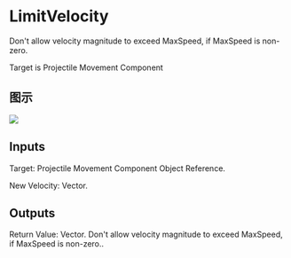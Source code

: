 # LimitVelocity

Don't allow velocity magnitude to exceed MaxSpeed, if MaxSpeed is non-zero.

Target is Projectile Movement Component

## 图示

![]($-20221218-19045282.png)

## Inputs

Target: Projectile Movement Component Object Reference.

New Velocity: Vector.  

## Outputs

Return Value: Vector. Don't allow velocity magnitude to exceed MaxSpeed, if MaxSpeed is non-zero..

